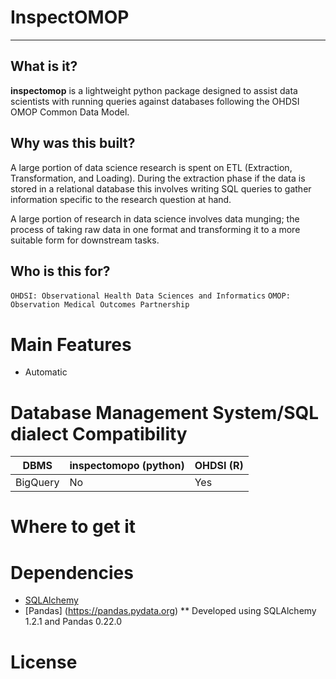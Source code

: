 # InspectOMOP

---

## What is it?

**inspectomop** is a lightweight python package designed to assist data scientists with running queries against databases following the OHDSI OMOP Common Data Model.  

## Why was this built?

A large portion of data science research is spent on ETL (Extraction, Transformation, and Loading).  During the extraction phase if the data is stored in a relational database this involves writing SQL queries to gather information specific to the research question at hand.  

A large portion of research in data science involves data munging; the process of taking raw data in one format and transforming it to a more suitable form for downstream tasks.  

## Who is this for?



`OHDSI: Observational Health Data Sciences and Informatics`
`OMOP: Observation Medical Outcomes Partnership` 
# Main Features

- Automatic 

# Database Management System/SQL dialect Compatibility

| DBMS | inspectomopo (python) | OHDSI (R) | 
| ---  | ---                   | ---       |
| BigQuery | No | Yes |

# Where to get it

# Dependencies
- [SQLAlchemy](https://www.sqlalchemy.org) 
- [Pandas] (https://pandas.pydata.org)
** Developed using SQLAlchemy 1.2.1 and Pandas 0.22.0

# License


